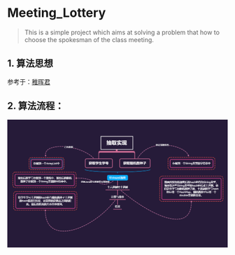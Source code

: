 # Meeting_Lottery
> This is a simple project which aims at solving a problem that how to choose the spokesman of the class meeting.

## 1. 算法思想
参考于：[稚晖君](https://www.bilibili.com/video/BV1wT4y1G7vR/)

## 2. 算法流程：
![算法流程](./抽取实现.png)

